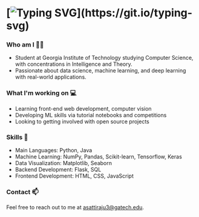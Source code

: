 # [![Typing SVG](https://readme-typing-svg.herokuapp.com?font=Montserrat&color=%239955FF&vCenter=true&lines=Hello!+I+am+Abhinav+Sattiraju!)](https://git.io/typing-svg)

### Who am I 🧑‍🎓
- Student at Georgia Institute of Technology studying Computer Science, with concentrations in Intelligence and Theory.
- Passionate about data science, machine learning, and deep learning with real-world applications.

### What I'm working on 💻
- Learning front-end web development, computer vision
- Developing ML skills via tutorial notebooks and competitions
- Looking to getting involved with open source projects

### Skills 🧰
- Main Languages: Python, Java
- Machine Learning: NumPy, Pandas, Scikit-learn, Tensorflow, Keras
- Data Visualization: Matplotlib, Seaborn
- Backend Development: Flask, SQL
- Frontend Development: HTML, CSS, JavaScript

### Contact 📫
Feel free to reach out to me at <asattiraju3@gatech.edu>.
